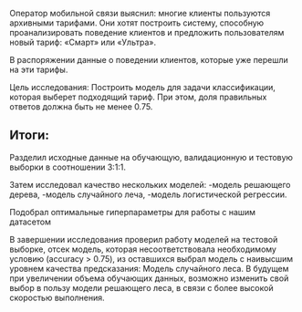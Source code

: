 Оператор мобильной связи выяснил: многие клиенты пользуются архивными тарифами. Они хотят построить систему, способную проанализировать поведение клиентов и предложить пользователям новый тариф: «Смарт» или «Ультра».

В распоряжении данные о поведении клиентов, которые уже перешли на эти тарифы.

Цель исследования: 
Построить модель для задачи классификации, которая выберет подходящий тариф. При этом, доля правильных ответов должна быть не менее 0.75.



## Итоги:

Разделил исходные данные на обучающую, валидационную и тестовую выборки в соотношении 3:1:1. 

Затем исследовал качество нескольких моделей: 
-модель решающего дерева, 
-модель случайного леча, 
-модель логистической регрессии. 

Подобрал оптимальные гиперпараметры для работы с нашим датасетом

В завершении исследования проверил работу моделей на тестовой выборке, отсек модель, которая несоответствовала необходимому условию (accuracy > 0.75), из оставшихся выбрал модель с наивысшим уровнем качества предсказания: Модель случайного леса. В будущем при увеличении объема обучающих данных, возможно изменить свой выбор в пользу модели решающего леса, в связи с более высокой скоростью выполнения.
